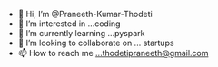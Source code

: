 - 👋 Hi, I’m @Praneeth-Kumar-Thodeti
- 👀 I’m interested in ...coding
- 🌱 I’m currently learning ...pyspark
- 💞️ I’m looking to collaborate on ... startups
- 📫 How to reach me ...thodetipraneeth@gmail.com

<!---
Praneeth-Kumar-Thodeti/Praneeth-Kumar-Thodeti is a ✨ special ✨ repository because its `README.md` (this file) appears on your GitHub profile.
You can click the Preview link to take a look at your changes.
--->
